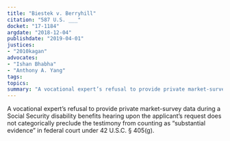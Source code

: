 ```yaml
---
title: "Biestek v. Berryhill"
citation: "587 U.S. ___"
docket: "17-1184"
argdate: "2018-12-04"
publishdate: "2019-04-01"
justices:
- "2010kagan"
advocates:
- "Ishan Bhabha"
- "Anthony A. Yang"
tags:
topics:
summary: "A vocational expert’s refusal to provide private market-survey data during a Social Security disability benefits hearing upon the applicant’s request does not categorically preclude the testimony from counting as “substantial evidence” in federal court under 42 U.S.C. § 405(g)."
---
```

A vocational expert’s refusal to provide private market-survey data during a Social Security disability benefits hearing upon the applicant’s request does not categorically preclude the testimony from counting as “substantial evidence” in federal court under 42 U.S.C. § 405(g).